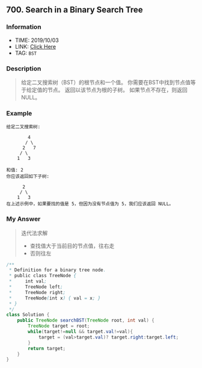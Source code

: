 ## 700. Search in a Binary Search Tree

### Information
* TIME: 2019/10/03
* LINK: [Click Here](https://leetcode-cn.com/problems/search-in-a-binary-search-tree/)
* TAG: `BST`

### Description
> 给定二叉搜索树（BST）的根节点和一个值。 你需要在BST中找到节点值等于给定值的节点。 返回以该节点为根的子树。 如果节点不存在，则返回 NULL。

### Example
```text
给定二叉搜索树:

        4
       / \
      2   7
     / \
    1   3

和值: 2
你应该返回如下子树:

      2     
     / \   
    1   3
在上述示例中，如果要找的值是 5，但因为没有节点值为 5，我们应该返回 NULL。

```

### My Answer
> 迭代法求解
>   * 查找值大于当前目的节点值，往右走
>   * 否则往左
```java
/**
 * Definition for a binary tree node.
 * public class TreeNode {
 *     int val;
 *     TreeNode left;
 *     TreeNode right;
 *     TreeNode(int x) { val = x; }
 * }
 */
class Solution {
    public TreeNode searchBST(TreeNode root, int val) {
        TreeNode target = root;
        while(target!=null && target.val!=val){
            target = (val>target.val)? target.right:target.left;
        }
        return target;
    }
}
```
